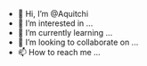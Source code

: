 - 👋 Hi, I’m @Aquitchi
- 👀 I’m interested in ...
- 🌱 I’m currently learning ...
- 💞️ I’m looking to collaborate on ...
- 📫 How to reach me ...

<!---
Aquitchi/Aquitchi is a ✨ special ✨ repository because its `README.md` (this file) appears on your GitHub profile.
You can click the Preview link to take a look at your changes.
--->
